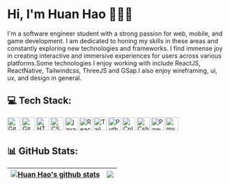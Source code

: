 # Hi, I'm Huan Hao 👋👨‍💻
<!--
<img src="https://raw.githubusercontent.com/M0nica/M0nica/master/gh-header-image-cropped.png" alt="banner that says Monica Powell - software engineer, content creator and community organizer alongside a cartoon illustration of Monica">
-->
I'm a software engineer student with a strong passion for web, mobile, and game development. I am dedicated to honing my skills in these areas and constantly exploring new technologies and frameworks. I find immense joy in creating interactive and immersive experiences for users across various platforms.Some technologies I enjoy working with include ReactJS, ReactNative, Tailwindcss, ThreeJS and GSap.I also enjoy wireframing, ui, ux, and design in general.
<br>
## 💻 Tech Stack:
<img align="left"  width="30" alt="GitHub" src="https://cdn.jsdelivr.net/gh/devicons/devicon/icons/github/github-original.svg">
<img align="left"  width="30" alt="Git" src="https://cdn.jsdelivr.net/gh/devicons/devicon/icons/git/git-original.svg">
<img align="left"  width="30" alt="HTML" src="https://cdn.jsdelivr.net/gh/devicons/devicon/icons/html5/html5-plain.svg">
<img align="left"  width="30" alt="CSS" src="https://cdn.jsdelivr.net/gh/devicons/devicon/icons/css3/css3-plain.svg">
<img align="left"  width="30" alt="javascript" src="https://cdn.jsdelivr.net/gh/devicons/devicon/icons/javascript/javascript-plain.svg">
<img align="left"  width="30" alt="React" src="https://cdn.jsdelivr.net/gh/devicons/devicon/icons/react/react-original.svg">
<img align="left"  width="30" alt="Tailwindcss" src="https://cdn.jsdelivr.net/npm/simple-icons@3.13.0/icons/tailwindcss.svg">
<img align="left"  width="30" alt="Python" src="https://cdn.jsdelivr.net/gh/devicons/devicon/icons/python/python-plain.svg">
<img align="left"  width="30" alt="Cplusplus" src="https://cdn.jsdelivr.net/gh/devicons/devicon/icons/cplusplus/cplusplus-line.svg">
<img align="left"  width="30" alt="Csharp" src="https://cdn.jsdelivr.net/gh/devicons/devicon/icons/csharp/csharp-line.svg">
<img align="left"  width="30" alt="PowerBi" src="https://cdn.jsdelivr.net/npm/simple-icons@3.13.0/icons/powerbi.svg">
<img align="left"  width="30" alt="mySQL" src="https://cdn.jsdelivr.net/npm/simple-icons@3.13.0/icons/mysql.svg">
<br>
<br>

## 📊 GitHub Stats:
| <a href="https://github.com/huanhaowu"><img align="center" src="https://github-readme-streak-stats.herokuapp.com/?user=huanhaowu&theme=react&hide_border=false" alt="Huan Hao's github stats" /></a> | <a href="https://github.com/huanhaowu"><img align="center" src="https://github-readme-stats.vercel.app/api/top-langs/?username=huanhaowu&theme=react&hide_border=false&include_all_commits=false&count_private=false&layout=compact" /></a> |
| ------------- | ------------- |

<!-- 
![](https://github-readme-stats.vercel.app/api?username=huanhaowu&theme=dark&hide_border=true&include_all_commits=false&count_private=false)<br/>
![](https://github-readme-streak-stats.herokuapp.com/?user=huanhaowu&theme=dark&hide_border=true)<br/>
![](https://github-readme-stats.vercel.app/api/top-langs/?username=huanhaowu&theme=dark&hide_border=true&include_all_commits=false&count_private=false&layout=compact)

![C#](https://img.shields.io/badge/c%23-%23239120.svg?style=for-the-badge&logo=c-sharp&logoColor=white) ![C++](https://img.shields.io/badge/c++-%2300599C.svg?style=for-the-badge&logo=c%2B%2B&logoColor=white) ![CSS3](https://img.shields.io/badge/css3-%231572B6.svg?style=for-the-badge&logo=css3&logoColor=white) ![HTML5](https://img.shields.io/badge/html5-%23E34F26.svg?style=for-the-badge&logo=html5&logoColor=white) ![JavaScript](https://img.shields.io/badge/javascript-%23323330.svg?style=for-the-badge&logo=javascript&logoColor=%23F7DF1E) ![Python](https://img.shields.io/badge/python-3670A0?style=for-the-badge&logo=python&logoColor=ffdd54) ![.Net](https://img.shields.io/badge/.NET-5C2D91?style=for-the-badge&logo=.net&logoColor=white) ![UNITY](https://img.shields.io/badge/Unity-%2320232a.svg?style=for-the-badge&logo=unity&logoColor=white) ![MySQL](https://img.shields.io/badge/mysql-%2300f.svg?style=for-the-badge&logo=mysql&logoColor=white) 	![Figma](https://img.shields.io/badge/figma-%23F24E1E.svg?style=for-the-badge&logo=figma&logoColor=white) ![Dribbble](https://img.shields.io/badge/Dribbble-EA4C89?style=for-the-badge&logo=dribbble&logoColor=white)
-->

<!-- Proudly created with GPRM ( https://gprm.itsvg.in ) -->
